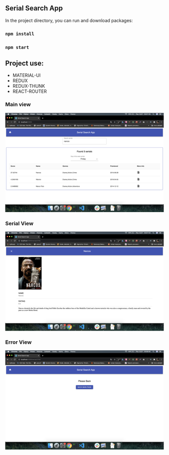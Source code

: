 ## Serial Search App

In the project directory, you can run and download packages:

### `npm install`

### `npm start`

## Project use:

- MATERIAL-UI
- REDUX
- REDUX-THUNK
- REACT-ROUTER

### Main view

<img src='public/image/Main.png' alt='main'>

### Serial View

<img src='public/image/SerialPage.png' alt='serialpage'>

### Error View

<img src='public/image/ErrorPage.png' alt='error'>
